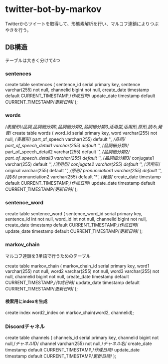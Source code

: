 # twitter-bot-by-markov
Twitterからツイートを取得して、形態素解析を行い、マルコフ連鎖によりつぶやきを行う。

## DB構造
テーブルは大きく分けて4つ

### sentences
create table sentences (
    sentence_id serial primary key,
    sentence varchar(255) not null,
    channelid bigint not null,
    create_date timestamp default CURRENT_TIMESTAMP,/*作成日時*/
    update_date timestamp default CURRENT_TIMESTAMP/*更新日時*/
);

### words
/*表層形\t品詞,品詞細分類1,品詞細分類2,品詞細分類3,活用型,活用形,原形,読み,発音*/
create table words (
    word_id serial primary key,
    word varchar(255) not null, /*表層形*/
    part_of_speech varchar(255) default '*', /*品詞*/
    part_of_speech_detail1 varchar(255) default '*', /*品詞細分類1*/
    part_of_speech_detail2 varchar(255) default '*', /*品詞細分類2*/
    part_of_speech_detail3 varchar(255) default '*', /*品詞細分類3*/
    conjugate1 varchar(255) default '*', /*活用型*/
    conjugate2 varchar(255) default '*', /*活用形*/
    original varchar(255) default '*', /*原形*/
    pronunciation1 varchar(255) default '*', /*読み*/
    pronunciation2 varchar(255) default '*', /*発音*/
    create_date timestamp default CURRENT_TIMESTAMP,/*作成日時*/
    update_date timestamp default CURRENT_TIMESTAMP/*更新日時*/
);

### sentence_word
create table sentence_word (
    sentence_word_id serial primary key,
    sentence_id int not null,
    word_id int not null,
    channelid bigint not null,
    create_date timestamp default CURRENT_TIMESTAMP,/*作成日時*/
    update_date timestamp default CURRENT_TIMESTAMP/*更新日時*/
);

### markov_chain
マルコフ連鎖を3単語で行うためのテーブル

create table markov_chain (
    markov_chain_id serial primary key,
    word1 varchar(255) not null,
    word2 varchar(255) not null,
    word3 varchar(255) not null,
    channelid bigint not null,
    create_date timestamp default CURRENT_TIMESTAMP,/*作成日時*/
    update_date timestamp default CURRENT_TIMESTAMP/*更新日時*/
);

#### 検索用にindexを生成
create index word2_index on markov_chain(word2, channelid);

### Discordチャネル

create table channels (
  channels_id serial primary key,
  channelid bigint not null,/*チャネルID*/
  channel varchar(255) not null,/*チャネル名*/
  create_date timestamp default CURRENT_TIMESTAMP,/*作成日時*/
  update_date timestamp default CURRENT_TIMESTAMP/*更新日時*/
);
